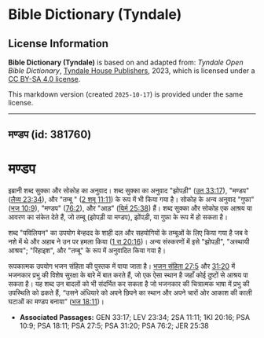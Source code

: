 # Bible Dictionary (Tyndale)

## License Information

**Bible Dictionary (Tyndale)** is based on and adapted from: _Tyndale Open Bible Dictionary_, [Tyndale House Publishers](https://tyndaleopenresources.com/), 2023, which is licensed under a [CC BY-SA 4.0 license](https://creativecommons.org/licenses/by-sa/4.0/legalcode.en).

This markdown version (created `2025-10-17`) is provided under the same license.



--------------------------------

## मण्डप (id: 381760)

मण्डप
=====

इब्रानी शब्द सुक्का और सोकोह का अनुवाद। शब्द सुक्का का अनुवाद "झोपड़ी" ([उत 33:17](https://ref.ly/Gen33:17)), "मण्डप" ([लैव्य 23:34](https://ref.ly/Lev23:34)), और "तम्बू " ([2 शमू 11:11](https://ref.ly/2Sam11:11)) के रूप में भी किया गया है। सोकोह के अन्य अनुवाद "गुफा" ([भज 10:9](https://ref.ly/Ps10:9)), "मण्डप" ([76:2](https://ref.ly/Ps76:2)), और "आड़" ([यिर्म 25:38](https://ref.ly/Jer25:38)) हैं। शब्द सुक्का और सोकोह एक आश्रय या आवरण का संकेत देते हैं, जो तम्बू (झोपड़ी या मण्डप), झोंपड़ी, या गुफा के रूप में हो सकता है।

शब्द "पविलियन" का उपयोग बेन्हदद के शाही दल और सहयोगियों के तम्बूओं के लिए किया गया है जब वे नशे में थे और अहाब ने उन पर हमला किया ([1 रा 20:16](https://ref.ly/1Kgs20:16))। अन्य संस्करणों में इसे "झोपड़ी", "अस्थायी आश्रय"; "रिहाइश", और "तम्बू" के रूप में अनुवादित किया गया है।

रूपकात्मक उपयोग भजन संहिता की पुस्तक में पाया जाता है। [भजन संहिता 27:5](https://ref.ly/Ps27:5) और [31:20](https://ref.ly/Ps31:20) में भजनकार प्रभु की विशेष सुरक्षा के बारे में बात करते हैं, जो एक ऐसा स्थान है जहाँ कोई दुष्टों से आश्रय पा सकता है। यह शब्द उन बादलों को भी संदर्भित कर सकता है जो भजनकार की चित्रात्मक भाषा में प्रभु की उपस्थिति को ढकते हैं, “उसने अंधियारे को अपने छिपने का स्थान और अपने चारों ओर आकाश की काली घटाओं का मण्डप बनाया” ([भज 18:11](https://ref.ly/Ps18:11))।

* **Associated Passages:** GEN 33:17; LEV 23:34; 2SA 11:11; 1KI 20:16; PSA 10:9; PSA 18:11; PSA 27:5; PSA 31:20; PSA 76:2; JER 25:38

